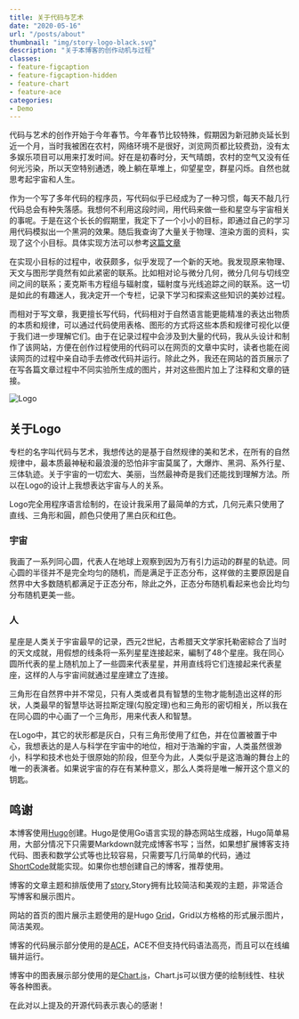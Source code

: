 ```yaml
---
title: 关于代码与艺术
date: "2020-05-16"
url: "/posts/about"
thumbnail: "img/story-logo-black.svg"
description: "关于本博客的创作动机与过程"
classes:
- feature-figcaption
- feature-figcaption-hidden
- feature-chart
- feature-ace
categories:
- Demo
---
```

代码与艺术的创作开始于今年春节。今年春节比较特殊，假期因为新冠肺炎延长到近一个月，当时我被困在农村，网络环境不是很好，浏览网页都比较费劲，没有太多娱乐项目可以用来打发时间。好在是初春时分，天气晴朗，农村的空气又没有任何光污染，所以天空特别通透，晚上躺在草堆上，仰望星空，群星闪烁。自然也就思考起宇宙和人生。
<!--more-->

作为一个写了多年代码的程序员，写代码似乎已经成为了一种习惯，每天不敲几行代码总会有种失落感。我想何不利用这段时间，用代码来做一些和星空与宇宙相关的事呢。于是在这个长长的假期里，我定下了一个小小的目标，即通过自己的学习用代码模拟出一个黑洞的效果。随后我查询了大量关于物理、渲染方面的资料，实现了这个小目标。具体实现方法可以参考[这篇文章](/posts/blackhole)

在实现小目标的过程中，收获颇多，似乎发现了一个新的天地。我发现原来物理、天文与图形学竟然有如此紧密的联系。比如相对论与微分几何，微分几何与切线空间之间的联系；麦克斯韦方程组与辐射度，辐射度与光线追踪之间的联系。这一切是如此的有趣迷人，我决定开一个专栏，记录下学习和探索这些知识的美妙过程。

而相对于写文章，我更擅长写代码，代码相对于自然语言能更能精准的表达出物质的本质和规律，可以通过代码使用表格、图形的方式将这些本质和规律可视化以便于我们进一步理解它们。由于在记录过程中会涉及到大量的代码，我从头设计和制作了该网站，方便在创作过程使用的代码可以在网页的文章中实时，读者也能在阅读网页的过程中亲自动手去修改代码并运行。除此之外，我还在网站的首页展示了在写各篇文章过程中不同实验所生成的图片，并对这些图片加上了注释和文章的链接。

![Logo](/preview_images/full/logo-v1.jpg)
## 关于Logo

专栏的名字叫代码与艺术，我想传达的是基于自然规律的美和艺术，在所有的自然规律中，最本质最神秘和最浪漫的恐怕非宇宙莫属了，大爆炸、黑洞、系外行星、三体轨迹。关于宇宙的一切宏大、美丽，当然最神奇是我们还能找到理解方法。所以在Logo的设计上我想表达宇宙与人的关系。

Logo完全用程序语言绘制的，在设计我采用了最简单的方式，几何元素只使用了直线、三角形和圓，颜色只使用了黑白灰和红色。

### 宇宙

我画了一系列同心圆，代表人在地球上观察到因为万有引力运动的群星的轨迹。同心圆的半径并不是完全均匀的随机，而是满足于正态分布，这样做的主要原因是自然界中大多数随机都满足于正态分布，除此之外，正态分布随机看起来也会比均匀分布随机更美一些。

### 人

星座是人类关于宇宙最早的记录，西元2世紀，古希腊天文学家托勒密綜合了当时的天文成就，用假想的线条将一系列星星连接起来，編制了48个星座。我在同心圆所代表的星上随机加上了一些圆来代表星星，并用直线将它们连接起来代表星座，这样的人与宇宙间就通过星座建立了连接。

三角形在自然界中并不常见，只有人类或者具有智慧的生物才能制造出这样的形状，人类最早的智慧毕达哥拉斯定理(勾股定理)也和三角形的密切相关，所以我在在同心圆的中心画了一个三角形，用来代表人和智慧。

在Logo中，其它的状形都是灰白，只有三角形使用了红色，并在位置被置于中心，我想表达的是人与科学在宇宙中的地位，相对于浩瀚的宇宙，人类虽然很渺小，科学和技术也处于很原始的阶段，但至今为此，人类似乎是这浩瀚的舞台上的唯一的表演者。如果说宇宙的存在有某种意义，那么人类将是唯一解开这个意义的钥匙。




## 鸣谢

本博客使用[Hugo](https://gohugo.io/)创建。Hugo是使用Go语言实现的静态网站生成器，Hugo简单易用，大部分情况下只需要Markdown就完成博客书写；当然，如果想扩展博客支持代码、图表和数学公式等也比较容易，只需要写几行简单的代码，通过[ShortCode](https://gohugo.io/templates/shortcode-templates/)就能实现。如果你也想创建自己的博客，推荐使用。

博客的文章主题和排版使用了[story](https://story.xaprb.com/theme-features/),Story拥有比较简洁和美观的主题，非常适合写博客和展示图片。

网站的首页的图片展示主题使用的是Hugo [Grid](https://themes.gohugo.io/tags/grid)，Grid以方格格的形式展示图片，简洁美观。

博客的代码展示部分使用的是[ACE](https://ace.c9.io/)，ACE不但支持代码语法高亮，而且可以在线编辑并运行。

博客中的图表展示部分使用的是[Chart.js](https://www.chartjs.org/)，Chart.js可以很方便的绘制线性、柱状等各种图表。

在此对以上提及的开源代码表示衷心的感谢！


